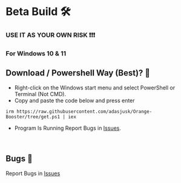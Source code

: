 # Beta Build 🛠

### USE IT AS YOUR OWN RISK ❗❗❗
### For Windows 10 & 11

## Download / Powershell Way (Best)? 🔭
-   Right-click on the Windows start menu and select PowerShell or Terminal (Not CMD).
-   Copy and paste the code below and press enter  
```
irm https://raw.githubusercontent.com/adasjusk/Orange-Booster/tree/get.ps1 | iex
``` 
-   Program Is Running Report Bugs in [Issues](https://github.com/adasjusk/Orange-Booster/issues). 
</br>

## Bugs 🐛
Report Bugs in [Issues](https://github.com/adasjusk/Orange-Booster/issues)

